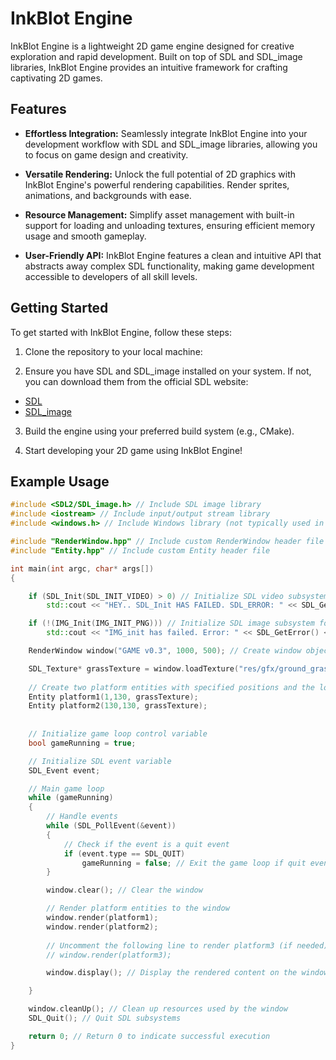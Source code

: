 # InkBlot Engine

InkBlot Engine is a lightweight 2D game engine designed for creative exploration and rapid development. Built on top of SDL and SDL_image libraries, InkBlot Engine provides an intuitive framework for crafting captivating 2D games.

## Features

- **Effortless Integration:** Seamlessly integrate InkBlot Engine into your development workflow with SDL and SDL_image libraries, allowing you to focus on game design and creativity.

- **Versatile Rendering:** Unlock the full potential of 2D graphics with InkBlot Engine's powerful rendering capabilities. Render sprites, animations, and backgrounds with ease.

- **Resource Management:** Simplify asset management with built-in support for loading and unloading textures, ensuring efficient memory usage and smooth gameplay.

- **User-Friendly API:** InkBlot Engine features a clean and intuitive API that abstracts away complex SDL functionality, making game development accessible to developers of all skill levels.

## Getting Started

To get started with InkBlot Engine, follow these steps:

1. Clone the repository to your local machine:





2. Ensure you have SDL and SDL_image installed on your system. If not, you can download them from the official SDL website:

- [SDL](https://www.libsdl.org/download-2.0.php)
- [SDL_image](https://www.libsdl.org/projects/SDL_image/)

3. Build the engine using your preferred build system (e.g., CMake).

4. Start developing your 2D game using InkBlot Engine!

## Example Usage

```cpp
#include <SDL2/SDL_image.h> // Include SDL image library
#include <iostream> // Include input/output stream library
#include <windows.h> // Include Windows library (not typically used in SDL programs)

#include "RenderWindow.hpp" // Include custom RenderWindow header file
#include "Entity.hpp" // Include custom Entity header file

int main(int argc, char* args[])
{

    if (SDL_Init(SDL_INIT_VIDEO) > 0) // Initialize SDL video subsystem
        std::cout << "HEY.. SDL_Init HAS FAILED. SDL_ERROR: " << SDL_GetError() << std::endl; // Print error message if SDL initialization fails

    if (!(IMG_Init(IMG_INIT_PNG))) // Initialize SDL image subsystem for PNG images
        std::cout << "IMG_init has failed. Error: " << SDL_GetError() << std::endl; // Print error message if SDL image initialization fails

    RenderWindow window("GAME v0.3", 1000, 500); // Create window object with specified title and dimensions

    SDL_Texture* grassTexture = window.loadTexture("res/gfx/ground_grass_1.png"); // Load grass texture for the game
    
    // Create two platform entities with specified positions and the loaded grass texture
    Entity platform1(1,130, grassTexture); 
    Entity platform2(130,130, grassTexture);
       
 
    // Initialize game loop control variable
    bool gameRunning = true;

    // Initialize SDL event variable
    SDL_Event event;

    // Main game loop
    while (gameRunning)
    {
        // Handle events
        while (SDL_PollEvent(&event))
        {
            // Check if the event is a quit event
            if (event.type == SDL_QUIT)
                gameRunning = false; // Exit the game loop if quit event is detected
        }

        window.clear(); // Clear the window

        // Render platform entities to the window
        window.render(platform1);
        window.render(platform2);
        
        // Uncomment the following line to render platform3 (if needed)
        // window.render(platform3);

        window.display(); // Display the rendered content on the window

    }

    window.cleanUp(); // Clean up resources used by the window
    SDL_Quit(); // Quit SDL subsystems

    return 0; // Return 0 to indicate successful execution
}
